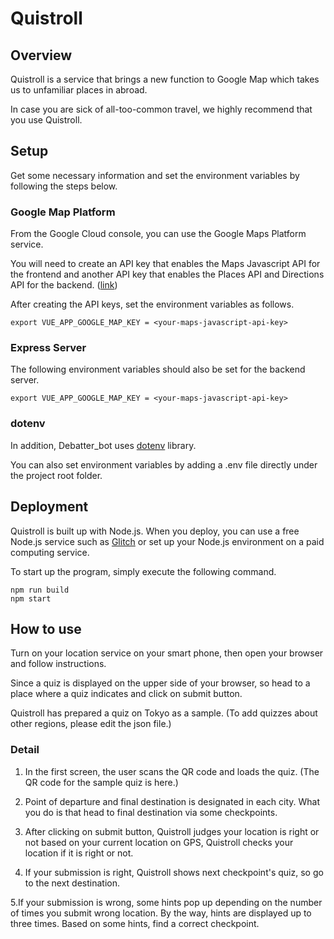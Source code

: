 # Quistroll

## Overview

Quistroll is a service that brings a new function to Google Map which takes us to unfamiliar places in abroad.

In case you are sick of all-too-common travel, we highly recommend that you use Quistroll.

## Setup
Get some necessary information and set the environment variables by following the steps below.

### Google Map Platform

From the Google Cloud console, you can use the Google Maps Platform service.

You will need to create an API key that enables the Maps Javascript API for the frontend and another API key that enables the Places API and Directions API for the backend. ([link](https://developers.google.com/maps/documentation/javascript/get-api-key))

After creating the API keys, set the environment variables as follows.

```shell
export VUE_APP_GOOGLE_MAP_KEY = <your-maps-javascript-api-key>

```

### Express Server
The following environment variables should also be set for the backend server.

```shell
export VUE_APP_GOOGLE_MAP_KEY = <your-maps-javascript-api-key>

```

### dotenv

In addition, Debatter_bot uses [dotenv](https://github.com/motdotla/dotenv) library.

You can also set environment variables by adding a .env file directly under the project root folder.

## Deployment

Quistroll is built up with Node.js. When you deploy, you can use a free Node.js service such as [Glitch](https://glitch.com/) or set up your Node.js environment on a paid computing service.

To start up the program, simply execute the following command.

```shell
npm run build
npm start
```

## How to use
Turn on your location service on your smart phone, then open your browser and follow instructions.

Since a quiz is displayed on the upper side of your browser, so head to a place where a quiz indicates and click on submit button.

Quistroll has prepared a quiz on Tokyo as a sample.
(To add quizzes about other regions, please edit the json file.)

### Detail

1. In the first screen, the user scans the QR code and loads the quiz. (The QR code for the sample quiz is here.)

2. Point of departure and final destination is designated in each city. What you do is that head to final destination via some checkpoints.

3. After clicking on submit button, Quistroll judges your location is right or not based on your current location on GPS, Quistroll checks your location if it is right or not. 

4. If your submission is right, Quistroll shows next checkpoint's quiz, so go to the next destination. 

5.If your submission is wrong, some hints pop up depending on the number of times you submit wrong location. By the way, hints are displayed up to three times. Based on some hints, find a correct checkpoint.
